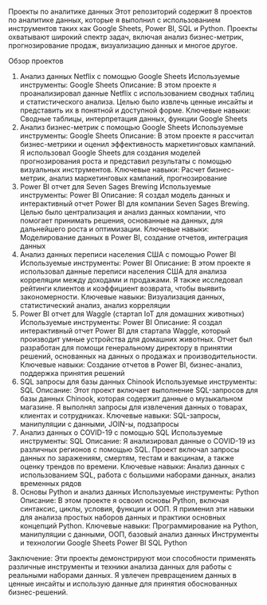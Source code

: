 Проекты по аналитике данных
Этот репозиторий содержит 8 проектов по аналитике данных, которые я выполнил с использованием инструментов таких как Google Sheets, Power BI, SQL и Python. Проекты охватывают широкий спектр задач, включая анализ бизнес-метрик, прогнозирование продаж, визуализацию данных и многое другое.

Обзор проектов
1. Анализ данных Netflix с помощью Google Sheets
Используемые инструменты: Google Sheets
Описание: В этом проекте я проанализировал данные Netflix с использованием сводных таблиц и статистического анализа. Целью было извлечь ценные инсайты и представить их в понятной и доступной форме.
Ключевые навыки: Сводные таблицы, интерпретация данных, функции Google Sheets
2. Анализ бизнес-метрик с помощью Google Sheets
Используемые инструменты: Google Sheets
Описание: В этом проекте я рассчитал бизнес-метрики и оценил эффективность маркетинговых кампаний. Я использовал Google Sheets для создания моделей прогнозирования роста и представил результаты с помощью визуальных инструментов.
Ключевые навыки: Расчет бизнес-метрик, анализ маркетинговых кампаний, прогнозирование
3. Power BI отчет для Seven Sages Brewing
Используемые инструменты: Power BI
Описание: Я создал модель данных и интерактивный отчет Power BI для компании Seven Sages Brewing. Целью было централизация и анализ данных компании, что помогает принимать решения, основанные на данных, для дальнейшего роста и оптимизации.
Ключевые навыки: Моделирование данных в Power BI, создание отчетов, интеграция данных
4. Анализ данных переписи населения США с помощью Power BI
Используемые инструменты: Power BI
Описание: В этом проекте я использовал данные переписи населения США для анализа корреляции между доходами и продажами. Я также исследовал рейтинги клиентов и коэффициент возврата, чтобы выявить закономерности.
Ключевые навыки: Визуализация данных, статистический анализ, анализ корреляции
5. Power BI отчет для Waggle (стартап IoT для домашних животных)
Используемые инструменты: Power BI
Описание: Я создал интерактивный отчет Power BI для стартапа Waggle, который производит умные устройства для домашних животных. Отчет был разработан для помощи генеральному директору в принятии решений, основанных на данных о продажах и производительности.
Ключевые навыки: Создание отчетов в Power BI, бизнес-анализ, поддержка принятия решений
6. SQL запросы для базы данных Chinook
Используемые инструменты: SQL
Описание: Этот проект включает выполнение SQL-запросов для базы данных Chinook, которая содержит данные о музыкальном магазине. Я выполнял запросы для извлечения данных о товарах, клиентах и сотрудниках.
Ключевые навыки: SQL-запросы, манипуляции с данными, JOIN-ы, подзапросы
7. Анализ данных о COVID-19 с помощью SQL
Используемые инструменты: SQL
Описание: Я анализировал данные о COVID-19 из различных регионов с помощью SQL. Проект включал запросы данных по заражениям, смертям, тестам и вакцинам, а также оценку трендов по времени.
Ключевые навыки: Анализ данных с использованием SQL, работа с большими наборами данных, анализ временных рядов
8. Основы Python и анализ данных
Используемые инструменты: Python
Описание: В этом проекте я освоил основы Python, включая синтаксис, циклы, условия, функции и ООП. Я применил эти навыки для анализа простых наборов данных и практики основных концепций Python.
Ключевые навыки: Программирование на Python, манипуляции с данными, ООП, базовый анализ данных
Инструменты и технологии
Google Sheets
Power BI
SQL
Python

Заключение:
Эти проекты демонстрируют мои способности применять различные инструменты и техники анализа данных для работы с реальными наборами данных. Я увлечен превращением данных в ценные инсайты и использую данные для принятия обоснованных бизнес-решений.
